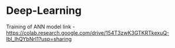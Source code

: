 # Deep-Learning
Training of ANN model 
link - https://colab.research.google.com/drive/154T3zwK3GTKRTkexuQ-IbI_lhQYbNrI1?usp=sharing
